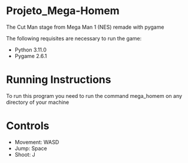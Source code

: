 # Projeto_Mega-Homem
The Cut Man stage from Mega Man 1 (NES) remade with pygame

The following requisites are necessary to run the game:
* Python 3.11.0
* Pygame 2.6.1

# Running Instructions
To run this program you need to run the command mega_homem on any directory of your machine

# Controls
* Movement: WASD
* Jump: Space
* Shoot: J
